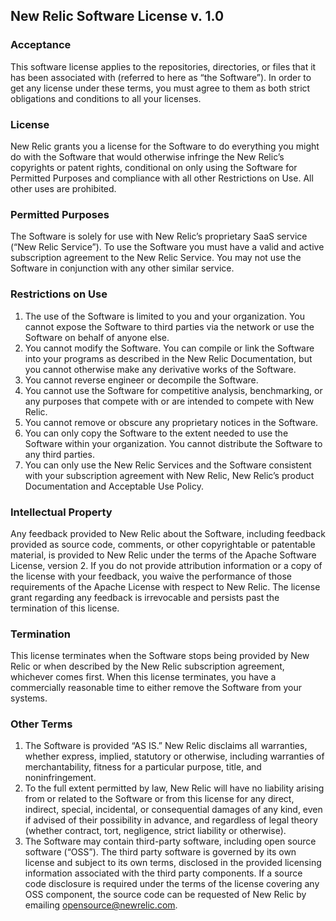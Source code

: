 ## New Relic Software License v. 1.0

### Acceptance

This software license applies to the repositories, directories, or files that it has been associated with (referred to here as “the Software”). In order to get any license under these terms, you must agree to them as both strict obligations and conditions to all your licenses.

### License

New Relic grants you a license for the Software to do everything you might do with the Software that would otherwise infringe the New Relic’s copyrights or patent rights, conditional on only using the Software for Permitted Purposes and compliance with all other Restrictions on Use. All other uses are prohibited.


### Permitted Purposes

The Software is solely for use with New Relic’s proprietary SaaS service (“New Relic Service”). To use the Software you must have a valid and active subscription agreement to the New Relic Service. You may not use the Software in conjunction with any other similar service.

### Restrictions on Use
1. The use of the Software is limited to you and your organization. You cannot expose the Software to third parties via the network or use the Software on behalf of anyone else.
2. You cannot modify the Software. You can compile or link the Software into your programs as described in the New Relic Documentation, but you cannot otherwise make any derivative works of the Software.
3. You cannot reverse engineer or decompile the Software.
4. You cannot use the Software for competitive analysis, benchmarking, or any purposes that compete with or are intended to compete with New Relic.
5. You cannot remove or obscure any proprietary notices in the Software.
6. You can only copy the Software to the extent needed to use the Software within your organization. You cannot distribute the Software to any third parties.
7. You can only use the New Relic Services and the Software consistent with your subscription agreement with New Relic, New Relic’s product Documentation and Acceptable Use Policy.

### Intellectual Property
   Any feedback provided to New Relic about the Software, including feedback provided as source code, comments, or other copyrightable or patentable material, is provided to New Relic under the terms of the Apache Software License, version 2. If you do not provide attribution information or a copy of the license with your feedback, you waive the performance of those requirements of the Apache License with respect to New Relic. The license grant regarding any feedback is irrevocable and persists past the termination of this license.

### Termination
   This license terminates when the Software stops being provided by New Relic or when described by the New Relic subscription agreement, whichever comes first. When this license terminates, you have a commercially reasonable time to either remove the Software from your systems. 
   
### Other Terms
1. The Software is provided “AS IS.”  New Relic disclaims all warranties, whether express, implied, statutory or otherwise, including warranties of merchantability, fitness for a particular purpose, title, and noninfringement.
2. To the full extent permitted by law, New Relic will have no liability arising from or related to the Software or from this license for any direct, indirect, special, incidental, or consequential damages of any kind, even if advised of their possibility in advance, and regardless of legal theory (whether contract, tort, negligence, strict liability or otherwise).
3. The Software may contain third-party software, including open source software (“OSS”). The third party software is governed by its own license and subject to its own terms, disclosed in the provided licensing information associated with the third party components. If a source code disclosure is required under the terms of the license covering any OSS component, the source code can be requested of New Relic by emailing opensource@newrelic.com.   
